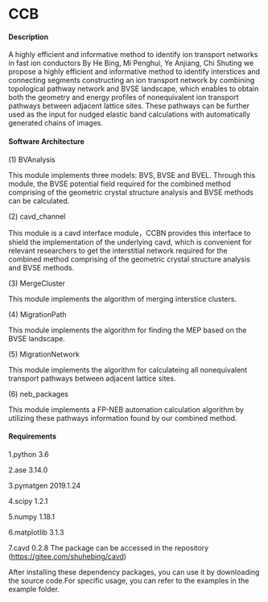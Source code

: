 # CCB

#### Description
A highly efficient and informative method to identify ion transport networks in fast ion conductors
By He Bing, Mi Penghui, Ye Anjiang, Chi Shuting 
we propose a highly efficient and informative method to identify interstices and connecting segments 
constructing an ion transport network by combining topological pathway network and BVSE landscape, 
which enables to obtain both the geometry and energy profiles of nonequivalent ion transport pathways between adjacent lattice sites. 
These pathways can be further used as the input for nudged elastic band calculations with automatically generated chains of images.

#### Software Architecture



(1)	BVAnalysis

This module implements three models: BVS, BVSE and BVEL. 
Through this module, the BVSE potential field required for the combined method comprising of the geometric crystal structure analysis and BVSE methods can be calculated.

(2)	cavd_channel

This module is a cavd interface module，CCBN provides this interface to shield the implementation of the underlying cavd,
which is convenient for relevant researchers to get the interstitial network required for the combined method comprising of the geometric crystal structure analysis and BVSE methods.

(3)	MergeCluster

This module implements the algorithm of merging interstice clusters.

(4)	MigrationPath 

This module implements the algorithm for finding the MEP based on the BVSE landscape.

(5)	MigrationNetwork

This module implements the algorithm for calculateing all nonequivalent transport pathways between adjacent lattice sites.

(6)	neb_packages

This module implements a FP-NEB automation calculation algorithm by utilizing these pathways information found by our combined method. 

#### Requirements


  1.python 3.6
  
  2.ase 3.14.0
  
  3.pymatgen 2019.1.24
  
  4.scipy 1.2.1
  
  5.numpy 1.18.1
  
  6.matplotlib 3.1.3
  
  7.cavd 0.2.8 The package can be accessed in the repository (https://gitee.com/shuhebing/cavd)
  
  After installing these dependency packages, you can use it by downloading the source code.For specific usage, you can refer to the examples in the example folder.
